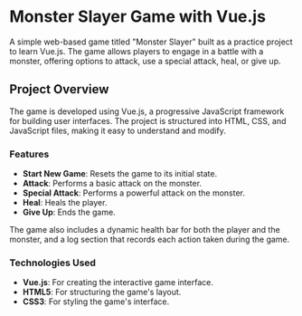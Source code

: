# Monster Slayer Game with Vue.js

A simple web-based game titled "Monster Slayer" built as a practice project to learn Vue.js. The game allows players to engage in a battle with a monster, offering options to attack, use a special attack, heal, or give up.

## Project Overview

The game is developed using Vue.js, a progressive JavaScript framework for building user interfaces. The project is structured into HTML, CSS, and JavaScript files, making it easy to understand and modify.

### Features

- **Start New Game**: Resets the game to its initial state.
- **Attack**: Performs a basic attack on the monster.
- **Special Attack**: Performs a powerful attack on the monster.
- **Heal**: Heals the player.
- **Give Up**: Ends the game.

The game also includes a dynamic health bar for both the player and the monster, and a log section that records each action taken during the game.

### Technologies Used

- **Vue.js**: For creating the interactive game interface.
- **HTML5**: For structuring the game's layout.
- **CSS3**: For styling the game's interface.
